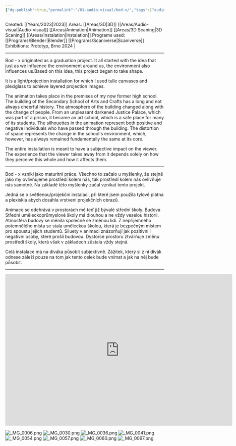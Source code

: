 ```yaml
---
{"dg-publish":true,"permalink":"/01-audio-visual/bod-x/","tags":["audio-visual","instalation"]}
---
```


Created: [[Years/2023\|2023]]
Areas: [[Areas/3D\|3D]] [[Areas/Audio-visual\|Audio-visual]] [[Areas/Animation\|Animation]] [[Areas/3D Scaning\|3D Scaning]] [[Areas/Instalation\|Instalation]]
Programs used: [[Programs/Blender\|Blender]] [[Programs/Scaniverse\|Scaniverse]] 
Exhibitions: Prototyp, Brno 2024 | 

----
Bod - x originated as a graduation project. It all started with the idea that just as we influence the environment around us, the environment also influences us.Based on this idea, this project began to take shape.

It is a light/projection installation for which I used tulle canvases and plexiglass to achieve layered projection images.

The animation takes place in the premises of my now former high school. The building of the Secondary School of Arts and Crafts has a long and not always cheerful history. The atmosphere of the building changed along with the change of people. From an unpleasant darkened Justice Palace, which was part of a prison, it became an art school, which is a safe place for many of its students. The silhouettes in the animation represent both positive and negative individuals who have passed through the building. The distortion of space represents the change in the school's environment, which, however, has always remained fundamentally the same at its core.

The entire installation is meant to have a subjective impact on the viewer. The experience that the viewer takes away from it depends solely on how they perceive this whole and how it affects them.  

----
Bod - x vznikl jako maturitní práce. Všechno to začalo u myšlenky, že stejně jako my ovlivňujeme prostředí kolem nás, tak prostředí kolem nás ovlivňuje nás samotné. Na základě této myšlenky začal vznikat tento projekt.  
  
Jedná se o světlenou/projekční instalaci, při které jsem použila tylové plátna a plexiskla abych dosáhla vrstvení projekčních obrazů.   
  
Animace se odehrává v prostorách mé teď již bývalé střední školy. Budova Střední uměleckoprůmyslové školy má dlouhou a ne vždy veselou historii. Atmosféra budovy se měnila společně se změnou lidí. Z nepříjemného potemnělého místa se stala uměleckou školou, která je bezpečným místem pro spoustu jejích studentů. Siluety v animaci znázorňují jak pozitivní 
i negativní osoby, které prošli budovou. Dystorce prostoru ztvárňuje změnu prostředí školy, která však v základech zůstala vždy stejná.  
  
Celá instalace má na diváka působit subjektivně. Zážitek, který si z ní divák odnese záleží pouze na tom jak tento celek bude vnímat a jak na něj bude působit.

----

<iframe width="720" height="480" src="https://www.youtube.com/embed/QK_uuS9yjbo?si=8n46zGtneCrpFpGy" title="YouTube video player" frameborder="0" allow="accelerometer; autoplay; clipboard-write; encrypted-media; gyroscope; picture-in-picture; web-share" referrerpolicy="strict-origin-when-cross-origin" allowfullscreen></iframe>

![_MG_0006.png](/img/user/imgs/BOD-X/_MG_0006.png)
![_MG_0030.png](/img/user/imgs/BOD-X/_MG_0030.png)
![_MG_0036.png](/img/user/imgs/BOD-X/_MG_0036.png)
![_MG_0041.png](/img/user/imgs/BOD-X/_MG_0041.png)
![_MG_0054.png](/img/user/imgs/BOD-X/_MG_0054.png)
![_MG_0057.png](/img/user/imgs/BOD-X/_MG_0057.png)
![_MG_0060.png](/img/user/imgs/BOD-X/_MG_0060.png)
![_MG_0097.png](/img/user/imgs/BOD-X/_MG_0097.png)